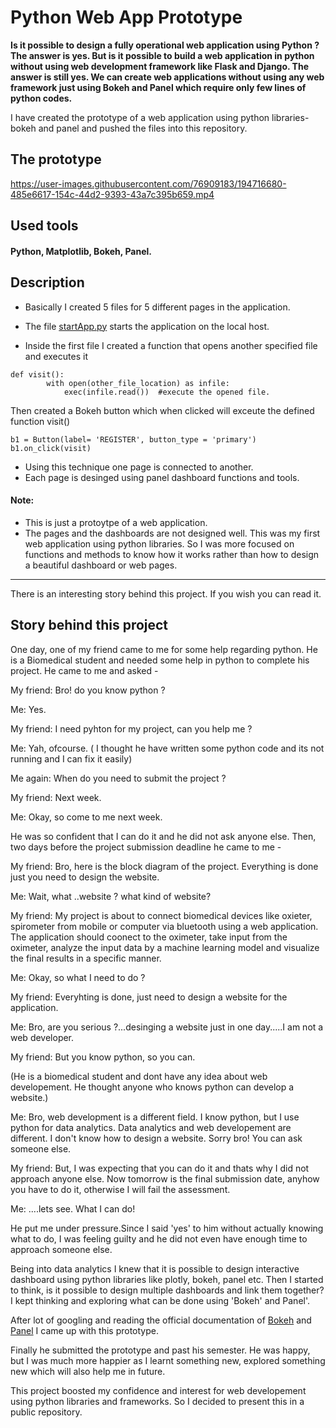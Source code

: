 # Python Web App Prototype
**Is it possible to design a fully operational web application using Python ? The answer is yes. But is it possible to build a web application in python without using web development framework like Flask and Django. The answer is still yes. We can create web applications without using any web framework just using Bokeh and Panel which require only few lines of python codes.**

I have created the prototype of a web application using python libraries- bokeh and panel and pushed the files into this repository.

## The prototype



https://user-images.githubusercontent.com/76909183/194716680-485e6617-154c-44d2-9393-43a7c395b659.mp4




## Used tools
#### Python, Matplotlib, Bokeh, Panel.

## Description 
- Basically I created 5 files for 5 different pages in the application.

- The file [startApp.py](startApp.py) starts the application on the local host.
- Inside the first file I created a function that opens another specified file and executes it
```
def visit():
        with open(other_file_location) as infile:
            exec(infile.read())  #execute the opened file.
```
Then created a Bokeh button which when clicked will exceute the defined function visit()
```
b1 = Button(label= 'REGISTER', button_type = 'primary')
b1.on_click(visit)
```
- Using this technique one page is connected to another.
- Each page is desinged using panel dashboard functions and tools.

#### Note:
- This is just a protoytpe of a web application.
- The pages and the dashboards are not designed well. This was my first web application using python libraries. So I was more focused on functions and methods to know how it works rather than how to design a beautiful dashboard or web pages.

***
There is an interesting story behind this project. If you wish you can read it.

## Story behind this project
One day, one of my friend came to me for some help regarding python. He is a Biomedical student and needed some help in python to complete his project. He came to me and asked -

My friend: Bro! do you know python ?

Me: Yes.

My friend: I need pyhton for my project, can you help me ?

Me: Yah, ofcourse. ( I thought he have written some python code and its not running and I can fix it easily)

Me again: When do you need to submit the project ? 

My friend: Next week. 

Me: Okay, so come to me next week.

He was so confident that I can do it and he did not ask anyone else. Then, two days before the project submission deadline he came to me -

My friend: Bro, here is the block diagram of the project. Everything is done just you need to design the website. 

Me: Wait, what ..website ? what kind of website?

My friend: My project is about to connect biomedical devices like oxieter, spirometer from mobile or computer via bluetooth using a web application. The application should coonect to the oximeter, take input from the oximeter, analyze the input data by a machine learning model and visualize the final results in a specific manner. 

Me: Okay, so what I need to do ?

My friend: Everyhting is done, just need to design a website for the application. 

Me: Bro, are you serious ?...desinging a website just in one day.....I am not a web developer.

My friend: But you know python, so you can.

(He is a biomedical student and dont have any idea about web developement. He thought anyone who knows python can develop a website.)

Me: Bro, web development is a different field. I know python, but I use python for data analytics. Data analytics and web developement are different. I don't know how to design a website. Sorry bro! You can ask someone else.

My friend: But, I was expecting that you can do it and thats why I did not approach anyone else. Now tomorrow is the final submission date, anyhow you have to do it, otherwise I will fail the assessment.

Me: ....lets see. What I can do!

He put me under pressure.Since I said 'yes' to him without actually knowing what to do, I was feeling guilty and he did not even have enough time to approach someone else. 

Being into data analytics I knew that it is possible to design interactive dashboard using python libraries like plotly, bokeh, panel etc. Then I started to think, is it possible to design multiple dashboards and link them together? I kept thinking and exploring what can be done using 'Bokeh' and Panel'.
 
After lot of  googling and reading the official documentation of [Bokeh](https://docs.bokeh.org/en/latest/docs/reference.html) and [Panel](https://panel.holoviz.org/) I came up with this prototype.

Finally he submitted the prototype and past his semester. He was happy, but I was much more happier as I learnt something new, explored something new which will also help me in future. 

This project boosted my confidence and interest for web developement using python libraries and frameworks. So I decided to present this in a public repository.

